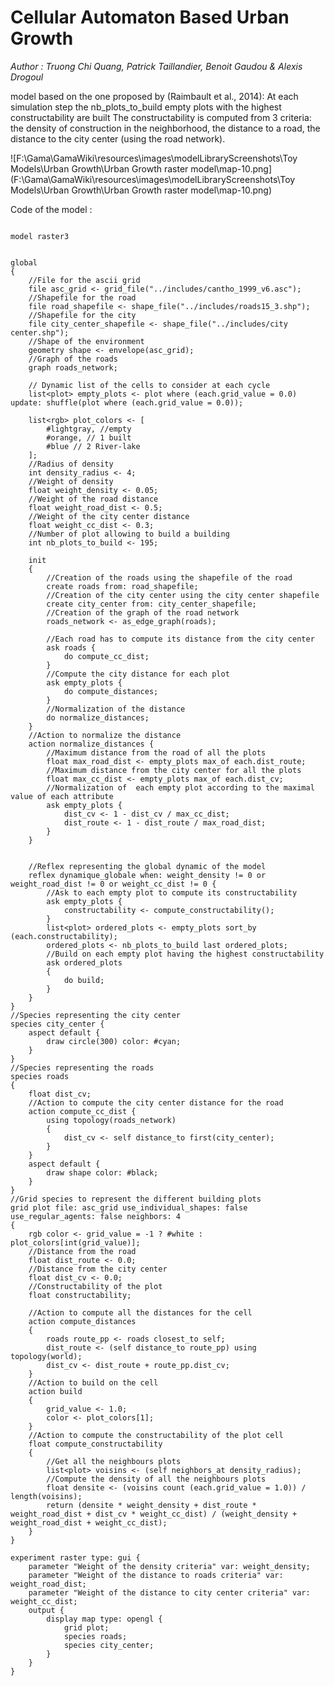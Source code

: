 [//]: # (keyword|operator_max_of)
[//]: # (keyword|operator_closest_to)
[//]: # (keyword|operator_using)
[//]: # (keyword|operator_sort_by)
[//]: # (keyword|operator_last)
[//]: # (keyword|statement_using)
[//]: # (keyword|constant_#lightgray)
[//]: # (keyword|constant_#cyan)
[//]: # (keyword|type_topology)
[//]: # (keyword|concept_gis)
[//]: # (keyword|concept_shapefile)
[//]: # (keyword|concept_grid)
[//]: # (keyword|concept_graph)
# Cellular Automaton Based Urban Growth


_Author : Truong Chi Quang, Patrick Taillandier, Benoit Gaudou & Alexis Drogoul_

model based on the one proposed by (Raimbault et al., 2014): At each simulation step the nb_plots_to_build empty plots with the highest constructability are built The constructability is computed from 3 criteria: the density of construction in the neighborhood, the distance to a road, the distance to the city center (using the road network). 


![F:\Gama\GamaWiki\resources\images\modelLibraryScreenshots\Toy Models\Urban Growth\Urban Growth raster model\map-10.png](F:\Gama\GamaWiki\resources\images\modelLibraryScreenshots\Toy Models\Urban Growth\Urban Growth raster model\map-10.png)

Code of the model : 

```

model raster3


global
{ 
	//File for the ascii grid
	file asc_grid <- grid_file("../includes/cantho_1999_v6.asc");
	//Shapefile for the road
	file road_shapefile <- shape_file("../includes/roads15_3.shp");
	//Shapefile for the city
	file city_center_shapefile <- shape_file("../includes/city center.shp");
	//Shape of the environment
	geometry shape <- envelope(asc_grid);
	//Graph of the roads
	graph roads_network;
	
	// Dynamic list of the cells to consider at each cycle
	list<plot> empty_plots <- plot where (each.grid_value = 0.0) update: shuffle(plot where (each.grid_value = 0.0));
	
	list<rgb> plot_colors <- [ 
		#lightgray, //empty
		#orange, // 1 built
		#blue // 2 River-lake
	];
	//Radius of density
	int density_radius <- 4;
	//Weight of density
	float weight_density <- 0.05;
	//Weight of the road distance
	float weight_road_dist <- 0.5;
	//Weight of the city center distance
	float weight_cc_dist <- 0.3;
	//Number of plot allowing to build a building
	int nb_plots_to_build <- 195;

	init
	{
		//Creation of the roads using the shapefile of the road
		create roads from: road_shapefile;
		//Creation of the city center using the city center shapefile
		create city_center from: city_center_shapefile;
		//Creation of the graph of the road network
		roads_network <- as_edge_graph(roads);
		
		//Each road has to compute its distance from the city center
		ask roads {
			do compute_cc_dist;
		}
		//Compute the city distance for each plot
		ask empty_plots {
			do compute_distances;
		}
		//Normalization of the distance
		do normalize_distances;
	}
	//Action to normalize the distance
	action normalize_distances {
		//Maximum distance from the road of all the plots
		float max_road_dist <- empty_plots max_of each.dist_route;
		//Maximum distance from the city center for all the plots
		float max_cc_dist <- empty_plots max_of each.dist_cv;
		//Normalization of  each empty plot according to the maximal value of each attribute
		ask empty_plots {
			dist_cv <- 1 - dist_cv / max_cc_dist;
			dist_route <- 1 - dist_route / max_road_dist;
		}
	}
	
	
	//Reflex representing the global dynamic of the model
	reflex dynamique_globale when: weight_density != 0 or weight_road_dist != 0 or weight_cc_dist != 0 {
		//Ask to each empty plot to compute its constructability
		ask empty_plots {
			constructability <- compute_constructability();
		}
		list<plot> ordered_plots <- empty_plots sort_by (each.constructability);
		ordered_plots <- nb_plots_to_build last ordered_plots;
		//Build on each empty plot having the highest constructability
		ask ordered_plots
		{
			do build;
		}
	}	
}
//Species representing the city center
species city_center {
	aspect default {
		draw circle(300) color: #cyan;
	}	
}
//Species representing the roads
species roads
{
	float dist_cv;
	//Action to compute the city center distance for the road
	action compute_cc_dist {
		using topology(roads_network)
		{
			dist_cv <- self distance_to first(city_center);
		}
	}
	aspect default {
		draw shape color: #black;	
	}
}
//Grid species to represent the different building plots
grid plot file: asc_grid use_individual_shapes: false use_regular_agents: false neighbors: 4
{
	rgb color <- grid_value = -1 ? #white : plot_colors[int(grid_value)];
	//Distance from the road
	float dist_route <- 0.0;
	//Distance from the city center
	float dist_cv <- 0.0;
	//Constructability of the plot
	float constructability;
	
	//Action to compute all the distances for the cell
	action compute_distances
	{
		roads route_pp <- roads closest_to self;
		dist_route <- (self distance_to route_pp) using topology(world);
		dist_cv <- dist_route + route_pp.dist_cv;
	}
	//Action to build on the cell
	action build
	{
		grid_value <- 1.0;
		color <- plot_colors[1];
	}
	//Action to compute the constructability of the plot cell
	float compute_constructability
	{
		//Get all the neighbours plots
		list<plot> voisins <- (self neighbors_at density_radius);
		//Compute the density of all the neighbours plots
		float densite <- (voisins count (each.grid_value = 1.0)) / length(voisins);
		return (densite * weight_density + dist_route * weight_road_dist + dist_cv * weight_cc_dist) / (weight_density + weight_road_dist + weight_cc_dist);
	}			
}

experiment raster type: gui {
 	parameter "Weight of the density criteria" var: weight_density;
 	parameter "Weight of the distance to roads criteria" var: weight_road_dist;
 	parameter "Weight of the distance to city center criteria" var: weight_cc_dist;
 	output {
 		display map type: opengl {
			grid plot;
			species roads;
			species city_center;
		}
	}
}

```
